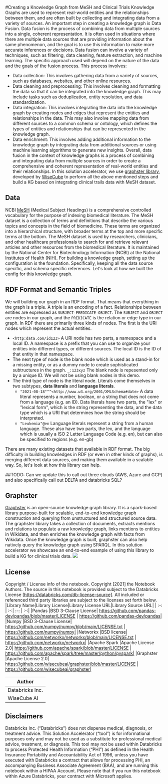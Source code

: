 

#Creating a Knowledge Graph from MeSH and Clinical Trials
Knowledge Graphs are used to represent real-world entities and the relationships between them, and are often built by collecting and integrating data from a variety of sources.
An important step in creating a knowledge graph is Data Fusion. Data fusion is the process of combining data from multiple sources into a single, coherent representation. It is often used in situations where there are multiple data sources that are providing information about the same phenomenon, and the goal is to use this information to make more accurate inferences or decisions.
Data fusion can involve a variety of techniques, such as filtering, data cleaning, feature extraction, and machine learning. The specific approach used will depend on the nature of the data and the goals of the fusion process.
This process involves:
- Data collection: This involves gathering data from a variety of sources, such as databases, websites, and other online resources.
- Data cleaning and preprocessing: This involves cleaning and formatting the data so that it can be integrated into the knowledge graph. This may include tasks such as deduplication, entity resolution, and data standardization.
- Data integration: This involves integrating the data into the knowledge graph by creating nodes and edges that represent the entities and relationships in the data. This may also involve mapping data from different sources to a common schema or ontology, which defines the types of entities and relationships that can be represented in the knowledge graph.
- Data enrichment: This involves adding additional information to the knowledge graph by integrating data from additional sources or using machine learning algorithms to generate new insights.
Overall, data fusion in the context of knowledge graphs is a process of combining and integrating data from multiple sources in order to create a comprehensive and coherent representation of real-world entities and their relationships.
In this solution accelerator, we use [graphster library](https://github.com/wisecubeai/graphster), developed by [WiseCube](https://www.wisecube.ai/) to perform all the above mentioned steps and build a KG based on integrating clinical trails data with MeSH dataset.




## Data
NCBI [MeSH](https://www.nlm.nih.gov/databases/download/mesh.html) (Medical Subject Headings) is a comprehensive controlled vocabulary for the purpose of indexing biomedical literature. The MeSH dataset is a collection of terms and definitions that describe the various topics and concepts in the field of biomedicine. These terms are organized into a hierarchical structure, with broader terms at the top and more specific terms at the bottom. The MeSH dataset is used by researchers, clinicians, and other healthcare professionals to search for and retrieve relevant articles and other resources from the biomedical literature. It is maintained by the National Center for Biotechnology Information (NCBI) at the National Institutes of Health (NIH). 
For building a knowledge graph, setting up the configuration is the foundation. Specifically, keeping all the data source specific, and schema specific references. Let's look at how we built the config for this knowledge graph.




## RDF Format and Semantic Triples
We will building our graph in an RDF format. That means that everything in the graph is a triple. A triple is an encoding of a fact. Relationships between entities are expressed as `SUBJECT-PREDICATE-OBJECT`. The `SUBJECT` and `OBJECT` are nodes in our graph, and the `PREDICATE` is the relation or edge type in our graph. In RDF there are primarily three kinds of nodes. The first is the URI nodes which represent the actual entities. 
- `<http:data.com/id123>` A URI node has two parts, a namespace and a local ID. A namespace is a prefix that you can use to organize your entities into different types, or different sources. The local ID is the ID of that entity in that namespace. 
- The next type of node is the blank node which is used as a stand-in for a missing entity, or as a dummy node to create sophisticated subtructures in the graph. `_:123xyz` The blank node is repesented only by a unique ID. We will not be using blank nodes in this demo. 
- The third type of node is the literal node. Literals come themselves in two subtypes, **data literals** and **language literals**.
     - `"2021-08-18"^^<http://www.w3.org/2001/XMLSchema#date>` A data literal represents a number, boolean, or a string that does not come from a language (e.g. an ID). Data literals have two parts, the "lex" or "lexical form", which is the string representing the data, and the data type which is a URI that determines how the string should be interpreted. 
     - `"Leukemia"@en` Language literals represent a string from a human language. These also have two parts, the lex, and the language which is usually a ISO 2 Letter Language Code (e.g. en), but can also be specified to regions (e.g. en-gb)
  
There are many existing datasets that available in RDF format. The big difficulty in building knowledges in RDF (or even in other kinds of graphs), is merging different data sources, and making them available in a scalable way. So, let's look at how this library can help.




##TODO: Can we update this to call out three clouds (AWS, Azure and GCP) and also specifically call out DELTA and databricks SQL? 




## Graphster
[Graphster](https://github.com/wisecubeai/graphster) is an open-source knowledge graph library. It is a spark-based library purpose-built for scalable, end-to-end knowledge graph construction and querying from unstructured and structured source data. The graphster library takes a collection of documents, extracts mentions and relations to populate a raw knowledge graph, links mentions to entities in Wikidata, and then enriches the knowledge graph with facts from Wikidata. Once the knowledge graph is built, graphster can also help natively query the knowledge graph using SPARQL.
In this solution accelerator we showcase an end-to-end example of using this library to build a KG for clinical trials data.
<img src='https://www.wisecube.ai/wp-content/uploads/2022/10/graphster_architecture-1080x675.png'>




## License
Copyright / License info of the notebook. Copyright [2021] the Notebook Authors.  The source in this notebook is provided subject to the Databricks License [https://databricks.com/db-license-source].  All included or referenced third party libraries are subject to the licenses set forth below.
|Library Name|Library License|Library License URL|Library Source URL|
| :-: | :-:| :-: | :-:|
|Pandas |BSD 3-Clause License| https://github.com/pandas-dev/pandas/blob/master/LICENSE | https://github.com/pandas-dev/pandas|
|Numpy |BSD 3-Clause License| https://github.com/numpy/numpy/blob/main/LICENSE.txt | https://github.com/numpy/numpy|
|Networkx |BSD license| https://github.com/networkx/networkx/blob/main/LICENSE.txt | https://github.com/networkx/networkx|
|Apache Spark |Apache License 2.0| https://github.com/apache/spark/blob/master/LICENSE | https://github.com/apache/spark/tree/master/python/pyspark|
|Graphster |Apache License 2.0| https://github.com/wisecubeai/graphster/blob/master/LICENSE | https://github.com/wisecubeai/graphster|


|Author|
|-|
|Databricks Inc.|
|WiseCube AI|


## Disclaimers
Databricks Inc. (“Databricks”) does not dispense medical, diagnosis, or treatment advice. This Solution Accelerator (“tool”) is for informational purposes only and may not be used as a substitute for professional medical advice, treatment, or diagnosis. This tool may not be used within Databricks to process Protected Health Information (“PHI”) as defined in the Health Insurance Portability and Accountability Act of 1996, unless you have executed with Databricks a contract that allows for processing PHI, an accompanying Business Associate Agreement (BAA), and are running this notebook within a HIPAA Account.  Please note that if you run this notebook within Azure Databricks, your contract with Microsoft applies.
